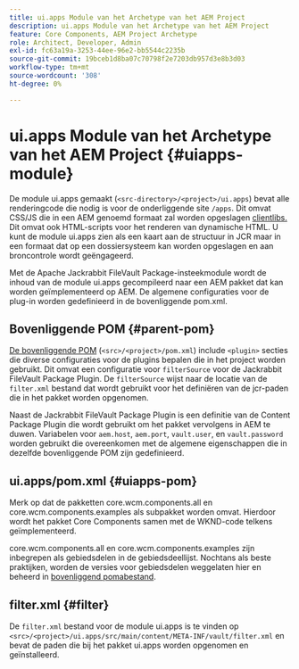```yaml
---
title: ui.apps Module van het Archetype van het AEM Project
description: ui.apps Module van het Archetype van het AEM Project
feature: Core Components, AEM Project Archetype
role: Architect, Developer, Admin
exl-id: fc63a19a-3253-44ee-96e2-bb5544c2235b
source-git-commit: 19bceb1d8ba07c70798f2e7203db957d3e8b3d03
workflow-type: tm+mt
source-wordcount: '308'
ht-degree: 0%

---
```


# ui.apps Module van het Archetype van het AEM Project {#uiapps-module}

De module ui.apps gemaakt (`<src-directory>/<project>/ui.apps`) bevat alle renderingcode die nodig is voor de onderliggende site `/apps`. Dit omvat CSS/JS die in een AEM genoemd formaat zal worden opgeslagen [clientlibs.](uifrontend.md#clientlibs) Dit omvat ook HTML-scripts voor het renderen van dynamische HTML. U kunt de module ui.apps zien als een kaart aan de structuur in JCR maar in een formaat dat op een dossiersysteem kan worden opgeslagen en aan broncontrole wordt geëngageerd.

Met de Apache Jackrabbit FileVault Package-insteekmodule wordt de inhoud van de module ui.apps gecompileerd naar een AEM pakket dat kan worden geïmplementeerd op AEM. De algemene configuraties voor de plug-in worden gedefinieerd in de bovenliggende pom.xml.

## Bovenliggende POM {#parent-pom}

[De bovenliggende POM](/help/developing/archetype/using.md#parent-pom) (`<src>/<project>/pom.xml`) include `<plugin>` secties die diverse configuraties voor de plugins bepalen die in het project worden gebruikt. Dit omvat een configuratie voor `filterSource` voor de Jackrabbit FileVault Package Plugin. De `filterSource` wijst naar de locatie van de `filter.xml` bestand dat wordt gebruikt voor het definiëren van de jcr-paden die in het pakket worden opgenomen.

Naast de Jackrabbit FileVault Package Plugin is een definitie van de Content Package Plugin die wordt gebruikt om het pakket vervolgens in AEM te duwen. Variabelen voor `aem.host`, `aem.port`, `vault.user`, en `vault.password` worden gebruikt die overeenkomen met de algemene eigenschappen die in dezelfde bovenliggende POM zijn gedefinieerd.

## ui.apps/pom.xml {#uiapps-pom}

Merk op dat de pakketten core.wcm.components.all en core.wcm.components.examples als subpakket worden omvat. Hierdoor wordt het pakket Core Components samen met de WKND-code telkens geïmplementeerd.

core.wcm.components.all en core.wcm.components.examples zijn inbegrepen als gebiedsdelen in de gebiedsdeellijst. Nochtans als beste praktijken, worden de versies voor gebiedsdelen weggelaten hier en beheerd in [bovenliggend pomabestand](/help/developing/archetype/using.md#core-components).

## filter.xml {#filter}

De `filter.xml` bestand voor de module ui.apps is te vinden op `<src>/<project>/ui.apps/src/main/content/META-INF/vault/filter.xml` en bevat de paden die bij het pakket ui.apps worden opgenomen en geïnstalleerd.

